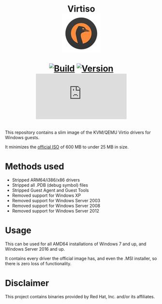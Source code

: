 <h1 align="center">Virtiso<br />
<div align="center">
<img src="https://github.com/qemus/virtiso/raw/master/.github/logo.png" title="Logo" style="max-width:100%;" width="128" />
</div>
<div align="center">
  
  [![Build](https://github.com/qemus/virtiso/actions/workflows/build.yml/badge.svg)](https://github.com/qemus/virtiso/)
  [![Version](https://img.shields.io/github/v/tag/qemus/virtiso?label=version&sort=semver&color=066da5)](https://github.com/qemus/virtiso/releases)
  [![Size](https://img.shields.io/github/size/qemus/virtiso/virtio-win.iso?branch=master&label=size&color=066da5)](https://github.com/qemus/virtiso/releases)
  
</div></h1>

This repository contains a slim image of the KVM/QEMU Virtio drivers for Windows guests.

It minimizes the [official ISO](https://fedorapeople.org/groups/virt/virtio-win/direct-downloads/latest-virtio/) of 600 MB to under 25 MB in size.

# Methods used

  - Stripped ARM64/i386/x86 drivers
  - Stripped all .PDB (debug symbol) files
  - Stripped Guest Agent and Guest Tools
  - Removed support for Windows XP
  - Removed support for Windows Server 2003
  - Removed support for Windows Server 2008
  - Removed support for Windows Server 2012

# Usage

  This can be used for all AMD64 installations of Windows 7 and up, and Windows Server 2016 and up.
  
  It contains every driver the official image has, and even the .MSI installer, so there is zero loss of functionality.

# Disclaimer

  This project contains binaries provided by Red Hat, Inc. and/or its affiliates.
